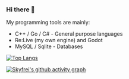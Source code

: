 ### Hi there 👋

My programming tools are mainly:

- C++ / Go / C# - General purpose languages
- Re:Live (my own engine) and Godot
- MySQL / Sqlite - Databases

[![Top Langs](https://github-readme-stats.vercel.app/api/top-langs/?username=Skyfrei&layout=donut)](https://github.com/anuraghazra/github-readme-stats)


[![Skyfrei's github activity graph](https://github-readme-activity-graph.vercel.app/graph?username=Skyfrei&theme=tokyo-night)](https://github.com/Skyfrei/github-readme-activity-graph)

